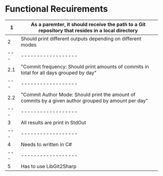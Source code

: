# Functional Recuirements
| 1 | As a paremter, it should receive the path to a Git repository that resides in a local directory |
|---|-------------------------------------------------------------------------------------------------|
| 2 | Should print different outputs depending on different modes |
|---|------------------|
|2.1 | "Commit frequency: Should print amounts of commits in total for all days grouped by day" |
|---|------------------|
| 2.2 | "Commit Author Mode: Should print the amount of commits by a given author grouped by amount per day" |
|---|------------------|
| 3 | All results are print in StdOut |
|---|------------------|
| 4 | Needs to written in C# |
|---|------------------|
| 5 | Has to use LibGit2Sharp |

